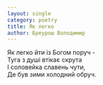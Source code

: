 ```yaml
---
layout: single
category: poetry
title: Як легко
author: Бреурош Володимир
---
```


Як легко йти із Богом поруч -  
Туга з душі втікає скрута  
І соловейка славень чути,  
Де був зими холодний обруч.  
